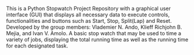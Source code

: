 This is a Python Stopwatch Project Repository with a graphical user interface (GUI) that displays all necessary data to execute controls, functionalities and buttons such as Start, Stop, Split(Lap) and Reset. Developed by the group members: Vlademier N. Ando, Klieff Richjohn B. Mejia, and Ivan V. Amolo.
A basic stop watch that may be used to time a variety of jobs, displaying the total running time as well as the running time for each designated task.
